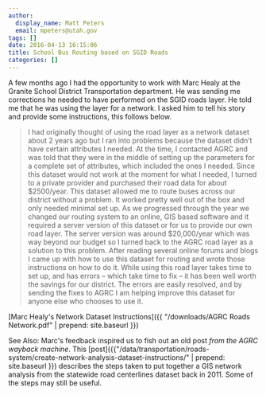 ```yaml
---
author:
  display_name: Matt Peters
  email: mpeters@utah.gov
tags: []
date: 2016-04-13 16:15:06
title: School Bus Routing based on SGID Roads
categories: []
---
```


A few months ago I had the opportunity to work with Marc Healy at the Granite School District Transportation department.  He was sending me corrections he needed to have performed on the SGID roads layer.  He told me that he was using the layer for a network.  I asked him to tell his story and provide some instructions, this follows below.

> I had originally thought of using the road layer as a network dataset about 2 years ago but I ran into problems because the dataset didn’t have certain attributes I needed. At the time, I contacted AGRC and was told that they were in the middle of setting up the parameters for a complete set of attributes, which included the ones I needed. Since this dataset would not work at the moment for what I needed, I turned to a private provider and purchased their road data for about $2500/year. This dataset allowed me to route buses across our district without a problem. It worked pretty well out of the box and only needed minimal set up. As we progressed through the year we changed our routing system to an online, GIS based software and it required a server version of this dataset or for us to provide our own road layer. The server version was around $20,000/year which was way beyond our budget so I turned back to the AGRC road layer as a solution to this problem. After reading several online forums and blogs I came up with how to use this dataset for routing and wrote those instructions on how to do it. While using this road layer takes time to set up, and has errors –  which take time to fix –  it has been well worth the savings for our district. The errors are easily resolved, and by sending the fixes to AGRC I am helping improve this dataset for anyone else who chooses to use it.

[Marc Healy's Network Dataset Instructions]({{ "/downloads/AGRC Roads Network.pdf" | prepend: site.baseurl }})

See Also: Marc's feedback inspired us to fish out an old post _from the AGRC wayback machine_. This [post]({{"/data/transportation/roads-system/create-network-analysis-dataset-instructions/" | prepend: site.baseurl }}) describes the steps taken to put together a GIS network analysis from the statewide road centerlines dataset back in 2011. Some of the steps may still be useful.
